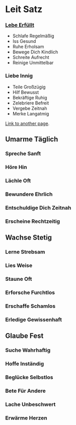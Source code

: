 # Leit Satz


### [Lebe Erfüllt](./lebe-erfuellt.html)
* Schlafe Regelmäßig
* Iss Gesund
* Ruhe Erholsam
* Bewege Dich Kindlich
* Schreite Aufrecht
* Reinige Unmittelbar


### Liebe Innig
* Teile Großzügig
* Hilf Bewusst
* Bekräftige Ruhig
* Zelebriere Befreit
* Vergebe Zeitnah
* Merke Langatmig

[Link to another page](./liebe-innig.html).

## Umarme Täglich

### Spreche Sanft

### Höre Hin

### Lächle Oft

### Bewundere Ehrlich

### Entschuldige Dich Zeitnah

### Erscheine Rechtzeitig



## Wachse Stetig

### Lerne Strebsam

### Lies Weise

### Staune Oft

### Erforsche Furchtlos

### Erschaffe Schamlos

### Erledige Gewissenhaft


## Glaube Fest

### Suche Wahrhaftig

### Hoffe Inständig

### Beglücke Selbstlos

### Bete Für Andere

### Lache Unbeschwert

### Erwärme Herzen
